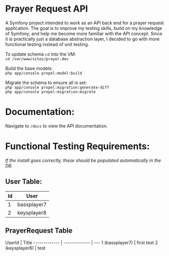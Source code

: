 Prayer Request API
======

A Symfony project intended to work as an API back end for a prayer request application. The goal is to improve my testing skills, build on my knowledge of Symfony, and help me become more familiar with the API concept. Since it is practically just a database abstraction layer, I decided to go with more functional testing instead of unit testing.

To update schema `cd` into the VM:<br />
`cd /var/www/sites/prayer.dev`

Build the base models:<br />
`php app/console propel:model:build`

Migrate the schema to ensure all is set:<br />
`php app/console propel:migration:generate-diff`<br />
`php app/console propel:migration:migrate`

# Documentation:
Navigate to `/docs` to view the API documentation.


# Functional Testing Requirements:

*If the install goes correctly, these should be populated automatically in the DB.*

## User Table:

Id | User
------------- | -------------
1 | bassplayer7
2 | keysplayer8

## PrayerRequest Table

UserId | Title
------------- | ------------- | ---
1 (bassplayer7) | first test
2 (keysplayer8) | test
